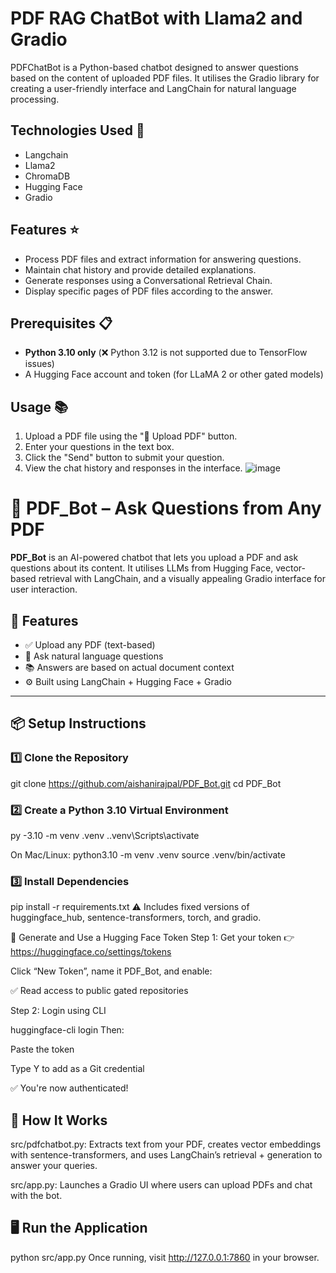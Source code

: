 # PDF RAG ChatBot with Llama2 and Gradio
PDFChatBot is a Python-based chatbot designed to answer questions based on the content of uploaded PDF files. It utilises the Gradio library for creating a user-friendly interface and LangChain for natural language processing.

## Technologies Used 🚀
* Langchain
* Llama2
* ChromaDB
* Hugging Face
* Gradio

## Features ⭐
* Process PDF files and extract information for answering questions.
* Maintain chat history and provide detailed explanations.
* Generate responses using a Conversational Retrieval Chain.
* Display specific pages of PDF files according to the answer.

## Prerequisites 📋
- **Python 3.10 only** (❌ Python 3.12 is not supported due to TensorFlow issues)
- A Hugging Face account and token (for LLaMA 2 or other gated models)

## Usage 📚
1. Upload a PDF file using the "📁 Upload PDF" button.
2. Enter your questions in the text box.
3. Click the "Send" button to submit your question.
4. View the chat history and responses in the interface.
![image](https://github.com/Niez-Gharbi/PDF-RAG-with-Llama2-and-Gradio/assets/57814219/77b76c05-86fe-4020-8c7a-cf3d7402dcfd)

# 📄 PDF_Bot – Ask Questions from Any PDF

**PDF_Bot** is an AI-powered chatbot that lets you upload a PDF and ask questions about its content. It utilises LLMs from Hugging Face, vector-based retrieval with LangChain, and a visually appealing Gradio interface for user interaction.

## 🚀 Features

- ✅ Upload any PDF (text-based)
- 💬 Ask natural language questions
- 📚 Answers are based on actual document context
- ⚙️ Built using LangChain + Hugging Face + Gradio
---
## 📦 Setup Instructions

### 1️⃣ Clone the Repository
git clone https://github.com/aishanirajpal/PDF_Bot.git
cd PDF_Bot

### 2️⃣ Create a Python 3.10 Virtual Environment

py -3.10 -m venv .venv
.\.venv\Scripts\activate

On Mac/Linux:
python3.10 -m venv .venv
source .venv/bin/activate

### 3️⃣ Install Dependencies
pip install -r requirements.txt
⚠️ Includes fixed versions of huggingface_hub, sentence-transformers, torch, and gradio.

🔐 Generate and Use a Hugging Face Token
Step 1: Get your token
👉 https://huggingface.co/settings/tokens

Click “New Token”, name it PDF_Bot, and enable:

✅ Read access to public gated repositories

Step 2: Login using CLI

huggingface-cli login
Then:

Paste the token

Type Y to add as a Git credential

✅ You're now authenticated!

## 🧠 How It Works
src/pdfchatbot.py: Extracts text from your PDF, creates vector embeddings with sentence-transformers, and uses LangChain’s retrieval + generation to answer your queries.

src/app.py: Launches a Gradio UI where users can upload PDFs and chat with the bot.

## 🖥️ Run the Application

python src/app.py
Once running, visit http://127.0.0.1:7860 in your browser.
